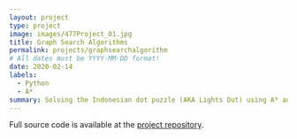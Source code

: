 ```yaml
---
layout: project
type: project
image: images/477Project_01.jpg
title: Graph Search Algorithms
permalink: projects/graphsearchalgorithm
# All dates must be YYYY-MM-DD format!
date: 2020-02-14
labels:
  - Python
  - A*
summary: Solving the Indonesian dot puzzle (AKA Lights Out) using A* and other search algorithms
---
```



Full source code is available at the [project repository](https://github.com/zee366/GraphSearchAlgorithms).
